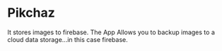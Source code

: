 # Pikchaz
It stores images to firebase.
The App Allows you to backup images to a cloud data storage...in this case firebase.
